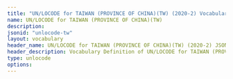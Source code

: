```yaml
---
title: "UN/LOCODE for TAIWAN (PROVINCE OF CHINA)(TW) (2020-2) Vocabulary"
name: UN/LOCODE for TAIWAN (PROVINCE OF CHINA)(TW) 
description: 
jsonid: "unlocode-tw"
layout: vocabulary
header_name: UN/LOCODE for TAIWAN (PROVINCE OF CHINA)(TW) (2020-2) JSON-LD Vocabulary
header_description: Vocabulary Definition of UN/LOCODE for TAIWAN (PROVINCE OF CHINA)(TW) (2020-2) semantics in HTML format. JSON-LD format is available at [unlocode-tw.jsonld](/vocabulary/unlocode-tw.jsonld)
type: unlocode
options:
---
```

